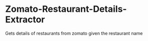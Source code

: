 # Zomato-Restaurant-Details-Extractor
Gets details of restaurants from zomato given the restaurant name
